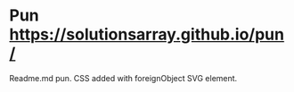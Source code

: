 # Pun <br> https://solutionsarray.github.io/pun/
Readme.md pun. CSS added with foreignObject SVG element.
